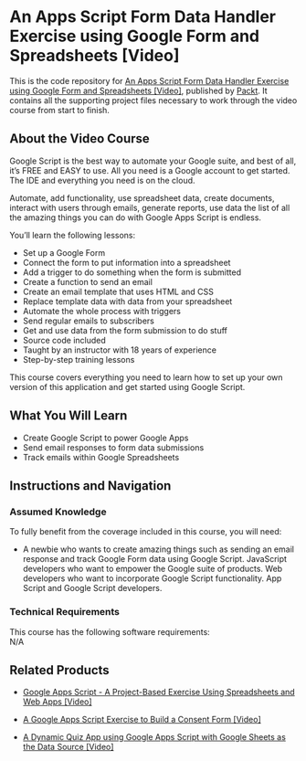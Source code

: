# An Apps Script Form Data Handler Exercise using Google Form and Spreadsheets [Video]
This is the code repository for [An Apps Script Form Data Handler Exercise using Google Form and Spreadsheets [Video]](https://www.packtpub.com/application-development/apps-script-form-data-handler-exercise-using-google-form-and-spreadsheets-vi), published by [Packt](https://www.packtpub.com/?utm_source=github). It contains all the supporting project files necessary to work through the video course from start to finish.
## About the Video Course
Google Script is the best way to automate your Google suite, and best of all, it’s FREE and EASY to use. All you need is a Google account to get started. The IDE and everything you need is on the cloud.

Automate, add functionality, use spreadsheet data, create documents, interact with users through emails, generate reports, use data the list of all the amazing things you can do with Google Apps Script is endless.

You’ll learn the following lessons:
<ul>
<li>Set up a Google Form</li>
<li>Connect the form to put information into a spreadsheet</li>
<li>Add a trigger to do something when the form is submitted</li>
<li>Create a function to send an email</li>
<li>Create an email template that uses HTML and CSS</li>
<li>Replace template data with data from your spreadsheet</li>
<li>Automate the whole process with triggers</li>
<li>Send regular emails to subscribers </li>
<li>Get and use data from the form submission to do stuff</li>
<li>Source code included</li>
<li>Taught by an instructor with 18 years of experience</li>
<li>Step-by-step training lessons</li>
  </ul>
This course covers everything you need to learn how to set up your own version of this application and get started using Google Script.

<H2>What You Will Learn</H2>
<DIV class=book-info-will-learn-text>
<UL>
<li>Create Google Script to power Google Apps </li>
<li>Send email responses to form data submissions</li>
<li>Track emails within Google Spreadsheets</li></UL></DIV>

## Instructions and Navigation
### Assumed Knowledge
To fully benefit from the coverage included in this course, you will need:<br/>
<DIV class=book-info-will-learn-text>
<UL>
<LI> A newbie who wants to create amazing things such as sending an email response and track Google Form data using Google Script. JavaScript developers who want to empower the Google suite of products. Web developers who want to incorporate Google Script functionality. App Script and Google Script developers.
</LI>
</UL>
<DIV>

### Technical Requirements
This course has the following software requirements:<br/>
N/A

## Related Products
* [Google Apps Script - A Project-Based Exercise Using Spreadsheets and Web Apps [Video]](https://www.packtpub.com/application-development/google-apps-script-project-based-exercise-using-spreadsheets-and-web-apps-vi)

* [A Google Apps Script Exercise to Build a Consent Form [Video]]( https://www.packtpub.com/application-development/google-apps-script-exercise-build-consent-form-video)

* [A Dynamic Quiz App using Google Apps Script with Google Sheets as the Data Source [Video]](https://www.packtpub.com/application-development/dynamic-quiz-app-using-google-apps-script-google-sheets-data-source-video)

